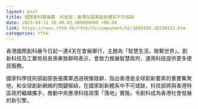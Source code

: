 ```yaml
---
layout: post
title: 國際創科展揭幕　科技部：香港在國家創新體系不可或缺
date: 2023-04-12 18:40:03.000000000 +08:00
link: https://news.rthk.hk/rthk/ch/component/k2/1695950-20230412.htm
categories: rthk
---
```


香港國際創科展今日起一連4天在會展舉行，主題為「智慧生活，聯繫世界」。創新科技及工業局局長孫東致辭時表示，會致力推展智慧政府，運用科技提供更多便民服務。 

國家科學技術部副部長張廣軍透過視像致辭，指出香港是全球創新要素的重要集聚地，和全球創新網絡的關鍵樞紐，在國家創新體系中不可或缺，科技部將與香港特區政府繼續攜手，推動中央惠港科技政策「落地」實施，令創科成為香港社會發展的新引擎。
